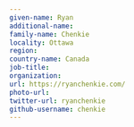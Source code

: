 ```yaml
---
given-name: Ryan	
additional-name: 
family-name: Chenkie
locality: Ottawa
region: 
country-name: Canada
job-title: 
organization: 
url: https://ryanchenkie.com/
photo-url: 
twitter-url: ryanchenkie
github-username: chenkie
---
```


